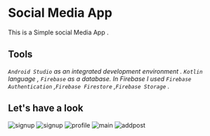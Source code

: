 # Social Media App
This is a Simple social Media App . 

## Tools
_*`Android Studio` as an integrated development environment . `Kotlin` language , `Firebase` as a database. In Firebase I used `Firebase Authentication` ,`Firebase Firestore` ,`Firebase Storage` .*_

## Let's have a look

![signup](./Images/1.png "SignUP")
![signup](./Images/2.png "SignIn")
![profile](./Images/3.png "profile")
![main](./Images/4.png "main")
![addpost](./Images/5.png "addpost")
